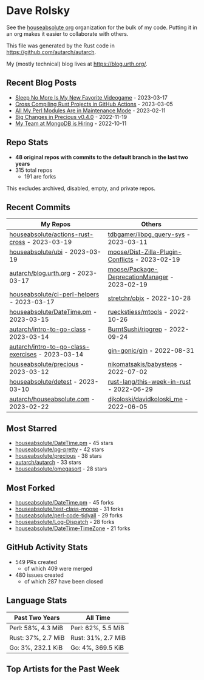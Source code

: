 
# Dave Rolsky

See the [houseabsolute org](https://github.com/houseabsolute) organization for
the bulk of my code. Putting it in an org makes it easier to collaborate with
others.

This file was generated by the Rust code in
https://github.com/autarch/autarch.

My (mostly technical) blog lives at https://blog.urth.org/.

## Recent Blog Posts

- [Sleep No More Is My New Favorite Videogame](https://blog.urth.org/2023/03/17/sleep-no-more-is-my-new-favorite-videogame/) - 2023-03-17
- [Cross Compiling Rust Projects in GitHub Actions](https://blog.urth.org/2023/03/05/cross-compiling-rust-projects-in-github-actions/) - 2023-03-05
- [All My Perl Modules Are in Maintenance Mode](https://blog.urth.org/2023/02/11/all-my-perl-modules-are-in-maintenance-mode/) - 2023-02-11
- [Big Changes in Precious v0.4.0](https://blog.urth.org/2022/11/19/big-changes-in-precious-v0-4-0/) - 2022-11-19
- [My Team at MongoDB is Hiring](https://blog.urth.org/2022/10/11/my-team-at-mongodb-is-hiring/) - 2022-10-11


## Repo Stats
- **48 original repos with commits to the default branch in the last two years**
- 315 total repos
  - 191 are forks

This excludes archived, disabled, empty, and private repos.

## Recent Commits
| My Repos | Others |
|----------|--------|
| [houseabsolute/actions-rust-cross](https://github.com/houseabsolute/actions-rust-cross) - 2023-03-19              | [tdbgamer/libpg_query-sys](https://github.com/tdbgamer/libpg_query-sys) - 2023-03-11                |
| [houseabsolute/ubi](https://github.com/houseabsolute/ubi) - 2023-03-19              | [moose/Dist-Zilla-Plugin-Conflicts](https://github.com/moose/Dist-Zilla-Plugin-Conflicts) - 2023-02-19                |
| [autarch/blog.urth.org](https://github.com/autarch/blog.urth.org) - 2023-03-17              | [moose/Package-DeprecationManager](https://github.com/moose/Package-DeprecationManager) - 2023-02-19                |
| [houseabsolute/ci-perl-helpers](https://github.com/houseabsolute/ci-perl-helpers) - 2023-03-17              | [stretchr/objx](https://github.com/stretchr/objx) - 2022-10-28                |
| [houseabsolute/DateTime.pm](https://github.com/houseabsolute/DateTime.pm) - 2023-03-15              | [rueckstiess/mtools](https://github.com/rueckstiess/mtools) - 2022-10-26                |
| [autarch/intro-to-go-class](https://github.com/autarch/intro-to-go-class) - 2023-03-14              | [BurntSushi/ripgrep](https://github.com/BurntSushi/ripgrep) - 2022-09-24                |
| [autarch/intro-to-go-class-exercises](https://github.com/autarch/intro-to-go-class-exercises) - 2023-03-14              | [gin-gonic/gin](https://github.com/gin-gonic/gin) - 2022-08-31                |
| [houseabsolute/precious](https://github.com/houseabsolute/precious) - 2023-03-12              | [nikomatsakis/babysteps](https://github.com/nikomatsakis/babysteps) - 2022-07-02                |
| [houseabsolute/detest](https://github.com/houseabsolute/detest) - 2023-03-10              | [rust-lang/this-week-in-rust](https://github.com/rust-lang/this-week-in-rust) - 2022-06-29                |
| [autarch/houseabsolute.com](https://github.com/autarch/houseabsolute.com) - 2023-02-22              | [djkoloski/davidkoloski_me](https://github.com/djkoloski/davidkoloski_me) - 2022-06-05                |


## Most Starred
- [houseabsolute/DateTime.pm](https://github.com/houseabsolute/DateTime.pm) - 45 stars
- [houseabsolute/pg-pretty](https://github.com/houseabsolute/pg-pretty) - 42 stars
- [houseabsolute/precious](https://github.com/houseabsolute/precious) - 38 stars
- [autarch/autarch](https://github.com/autarch/autarch) - 33 stars
- [houseabsolute/omegasort](https://github.com/houseabsolute/omegasort) - 28 stars


## Most Forked
- [houseabsolute/DateTime.pm](https://github.com/houseabsolute/DateTime.pm) - 45 forks
- [houseabsolute/test-class-moose](https://github.com/houseabsolute/test-class-moose) - 31 forks
- [houseabsolute/perl-code-tidyall](https://github.com/houseabsolute/perl-code-tidyall) - 29 forks
- [houseabsolute/Log-Dispatch](https://github.com/houseabsolute/Log-Dispatch) - 28 forks
- [houseabsolute/DateTime-TimeZone](https://github.com/houseabsolute/DateTime-TimeZone) - 21 forks


## GitHub Activity Stats
- 549 PRs created
  - of which 409 were merged
- 480 issues created
  - of which 287 have been closed

## Language Stats
| Past Two Years        | All Time                |
|-----------------------|-------------------------|
| Perl: 58%, 4.3 MiB              | Perl: 62%, 5.5 MiB                |
| Rust: 37%, 2.7 MiB              | Rust: 31%, 2.7 MiB                |
| Go: 3%, 232.1 KiB              | Go: 4%, 369.5 KiB                |


## Top Artists for the Past Week

